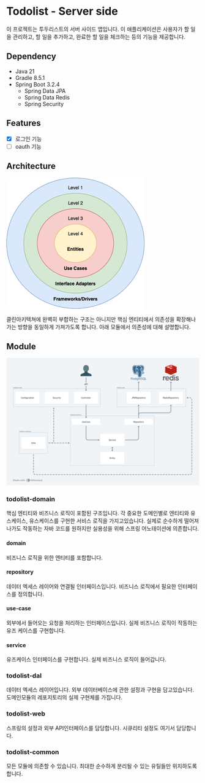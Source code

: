 # Todolist - Server side

이 프로젝트는 투두리스트의 서버 사이드 앱입니다. 
이 애플리케이션은 사용자가 할 일을 관리하고, 할 일을 추가하고, 완료한 할 일을 체크하는 등의 기능을 제공합니다.

## Dependency

- Java 21
- Gradle 8.5.1
- Spring Boot 3.2.4
  - Spring Data JPA
  - Spring Data Redis
  - Spring Security

## Features
- [X] 로그인 기능
- [ ] oauth 기능

## Architecture
![clean_architecture.png](doc/clean_architecture.png)

클린아키텍쳐에 완벽히 부합하는 구조는 아니지만
핵심 엔티티에서 의존성을 확장해나가는 방향을 동일하게 가져가도록 합니다.
아래 모듈에서 의존성에 대해 설명합니다.

## Module
![module.png](doc/module.png)

### todolist-domain
핵심 엔티티와 비즈니스 로직이 포함된 구조입니다.
각 중요한 도메인별로 엔티티와 유스케이스, 유스케이스를 구현한 서비스 로직을 가지고있습니다.
실제로 순수하게 떨어져나가도 작동하는 자바 코드를 원하지만 실용성을 위해 스프링 어노테이션에 의존합니다.
#### domain
비즈니스 로직을 위한 엔티티를 포함합니다.
#### repository
데이터 엑세스 레이어와 연결될 인터페이스입니다. 비즈니스 로직에서 필요한 인터페이스를 정의합니다.
#### use-case
외부에서 들어오는 요청을 처리하는 인터페이스입니다. 실제 비즈니스 로직이 작동하는 유즈 케이스를 구현합니다.
#### service
유즈케이스 인터페이스를 구현합니다. 실제 비즈니스 로직이 들어갑니다.

### todolist-dal
데이터 엑세스 레이어입니다. 외부 데이터베이스에 관한 설정과 구현을 담고있습니다. 
도메인모듈의 레포지토리의 실제 구현체를 가집니다.

### todolist-web
스프링의 설정과 외부 API인터페이스를 담당합니다. 시큐리티 설정도 여기서 담당합니다.

### todolist-common
모든 모듈에 의존할 수 있습니다. 
최대한 순수하게 분리될 수 있는 유틸들만 위치하도록 합니다.
